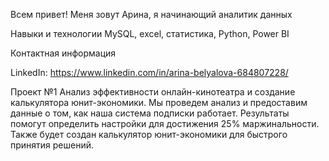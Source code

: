 Всем привет! Меня зовут Арина, я начинающий аналитик данных

Навыки и технологии
MySQL, excel, статистика, Python, Power BI

Контактная информация

LinkedIn: https://www.linkedin.com/in/arina-belyalova-684807228/

Проект №1 
Анализ эффективности онлайн-кинотеатра и создание калькулятора юнит-экономики. Мы проведем анализ и предоставим данные о том, как наша система подписки работает. Результаты помогут определить настройки для достижения 25% маржинальности. Также будет создан калькулятор юнит-экономики для быстрого принятия решений.
